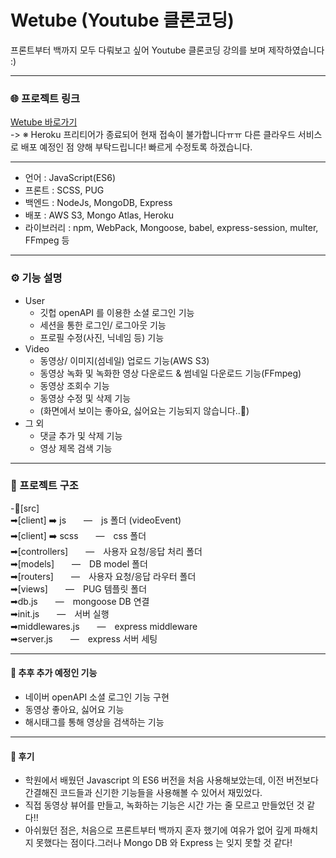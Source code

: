 # Wetube (Youtube 클론코딩)   
프론트부터 백까지 모두 다뤄보고 싶어 Youtube 클론코딩 강의를 보며 제작하였습니다 :)   

------------

### 🌐 프로젝트 링크

[Wetube 바로가기](https://wetube-leesu.herokuapp.com/)   
-> ※ Heroku 프리티어가 종료되어 현재 접속이 불가합니다ㅠㅠ 다른 클라우드 서비스로 배포 예정인 점 양해 부탁드립니다! 빠르게 수정토록 하겠습니다.   

------------

- 언어 : JavaScript(ES6)
- 프론트 : SCSS, PUG
- 백엔드 : NodeJs, MongoDB, Express
- 배포 :  AWS S3, Mongo Atlas, Heroku
- 라이브러리 : npm, WebPack, Mongoose, babel, express-session, multer, FFmpeg 등   

------------

### ⚙️ 기능 설명

- User
    - 깃헙 openAPI 를 이용한 소셜 로그인 기능
    - 세션을 통한 로그인/ 로그아웃 기능
    - 프로필 수정(사진, 닉네임 등) 기능
- Video
    - 동영상/ 이미지(섬네일) 업로드 기능(AWS S3)
    - 동영상 녹화 및 녹화한 영상 다운로드 & 썸네일 다운로드 기능(FFmpeg)
    - 동영상 조회수 기능
    - 동영상 수정 및 삭제 기능
    - (화면에서 보이는 좋아요, 싫어요는 기능되지 않습니다..🤣)
- 그 외
    - 댓글 추가 및 삭제 기능
    - 영상 제목 검색 기능   

------------

### 📝 프로젝트 구조

-📂[src]   
➡[client] ➡️ js　　―　js 폴더 (videoEvent)   
➡[client] ➡️ scss　　―　css 폴더   
➡[controllers]　　―　사용자 요청/응답 처리 폴더   
➡[models]　　―　DB model 폴더   
➡[routers]　　―　사용자 요청/응답 라우터 폴더    
➡[views]　　―　PUG 템플릿 폴더   
➡db.js　　―　mongoose DB 연결   
➡init.js　　―　서버 실행   
➡middlewares.js　　―　express middleware   
➡server.js　　―　express 서버 세팅   

------------

#### 🤯 추후 추가 예정인 기능

- 네이버 openAPI 소셜 로그인 기능 구현
- 동영상 좋아요, 싫어요 기능
- 해시태그를 통해 영상을 검색하는 기능

------------

#### 🤗 후기

- 학원에서 배웠던 Javascript 의 ES6 버전을 처음 사용해보았는데, 이전 버전보다 간결해진 코드들과 신기한 기능들을 사용해볼 수 있어서 재밌었다. 
- 직접 동영상 뷰어를 만들고, 녹화하는 기능은 시간 가는 줄 모르고 만들었던 것 같다!!
- 아쉬웠던 점은, 처음으로 프론트부터 백까지 혼자 했기에 여유가 없어 깊게 파해치지 못했다는 점이다.그러나 Mongo DB 와 Express 는 잊지 못할 것 같다!
